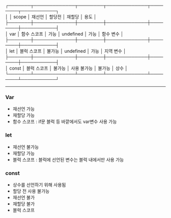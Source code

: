   ┌───────┬─────────────┬────────┬─────────────┬────────┬───────────┐  
  │       │    scope    │ 재선언   │   할당전    │ 재할당 │   용도    │  
  ├───────┼─────────────┼────────┼─────────────┼────────┼───────────┤  
  │  var  │ 함수 스코프 │  가능    │  undefined  │  가능  │ 함수 변수 │  
  ├───────┼─────────────┼────────┼─────────────┼────────┼───────────┤  
  │  let  │ 블럭 스코프 │ 불가능   │  undefined  │  가능  │ 지역 변수 │  
  ├───────┼─────────────┼────────┼─────────────┼────────┼───────────┤  
  │ const │ 블럭 스코프 │ 불가능   │ 사용 불가능 │ 불가능 │   상수    │  
  └───────┴─────────────┴────────┴─────────────┴────────┴───────────┘
  
---
  ### Var
  - 재선언 가능
  - 재할당 가능
  - 함수 스코프 : if문 블럭 등 바깥에서도 var변수 사용 가능

### let
- 재선언 불가능
- 재할당 가능
- 블럭 스코프 : 블럭에 선언된 변수는 블럭 내에서만 사용 가능

### const
- 상수를 선언하기 위해 사용됨
- 할당 전 사용 불가능
- 재선언 불가
- 재할당 불가
- 블럭 스코프
